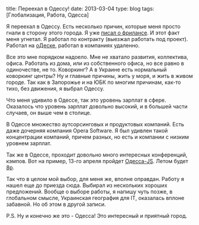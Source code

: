 title: Переехал в Одессу!
date: 2013-03-04
type: blog
tags: [Глобализация, Работа, Одесса]

Я переехал в Одессу. Есть несколько причин, которые меня просто гнали в сторону этого города. Я уже [писал о фрилансе](/blog/why-i-gave-up-freelancing/). И этот факт меня угнетал. Я работал по контракту (выезжал работать под проект). Работал на [оДеске](https://www.odesk.com/users/Expert-html-css-coding-Experience-from-2004_~~324698726c9323ba?_redirected), работал в компаниях удаленно. 

Все это мне порядком надоело. Мне не хватало развития, коллектива, офиса. Работать из дома, или из собственного офиса, но все равно в одиночестве, не то. Коворкинг? А в Украине есть нормальный коворкинг центры? Ну и главные причины, жить у моря, и жить в живом городе. Так как в Запорожье и на ЮБК по многим причинам, как-то тихо, без движения, я выбрал Одессу. 

Что меня удивило в Одессе, так это уровень зарплат в сфере. Оказалось что уровень зарплат довольно высокий, и в большей части случаев, он выше чем в столице. 

В Одессе множество аутсорсинговых и продуктовых компаний. Есть даже дочерняя компания Opera Software. Я был удивлен такой концентрации компаний, причем разных, но есть и компании с низким уровнем зарплат. 

Так же в Одессе, проходит довольно много интересных конференций, кэмпов. Вот на пример, 13-го апреля пройдет [Одесса-JS](http://www.odessajs.org.ua/). Летом будет [8p](http://8p.ua/).

Так что в целом мой выбор, для меня же, вполне оправдан. Работу я нашел еще до приезда сюда. Выбирал из нескольких хороших предложений. Вообще о выборе работы, я напишу чуть позже, в глобальном смысле, Украинская география для IT, оказалась вплоне забавной. Но об этом в другой записи. 

P.S. Ну и конечно же это - Одесса! Это интересный и приятный город.